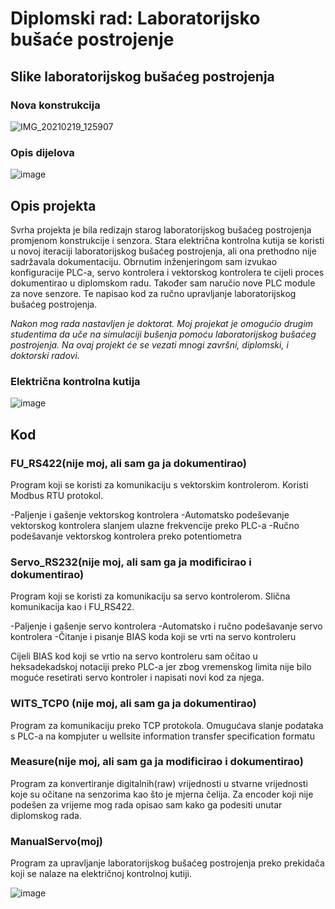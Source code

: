 #  Diplomski rad: Laboratorijsko bušaće postrojenje

## Slike laboratorijskog bušaćeg postrojenja

### Nova konstrukcija

![IMG_20210219_125907](https://user-images.githubusercontent.com/59419133/145835334-f8267140-ce56-41ad-9ddf-9861950c7d10.jpg)

### Opis dijelova

![image](https://user-images.githubusercontent.com/59419133/145835729-65884c01-6d11-489e-9e94-1a759d025e3f.png)

## Opis projekta

Svrha projekta je bila redizajn starog laboratorijskog bušaćeg postrojenja promjenom konstrukcije i senzora. Stara električna kontrolna kutija se koristi u novoj iteraciji laboratorijskog bušaćeg postrojenja, ali ona prethodno nije sadržavala dokumentaciju. Obrnutim inženjeringom sam izvukao konfiguracije PLC-a, servo kontrolera i vektorskog kontrolera te cijeli proces dokumentirao u diplomskom radu. Također sam naručio nove PLC module za nove senzore. Te napisao kod za ručno upravljanje laboratorijskog bušaćeg postrojenja.

*Nakon mog rada nastavljen je doktorat. Moj projekat je omogućio drugim studentima da uče na simulaciji bušenja pomoću laboratorijskog bušaćeg postrojenja.*
*Na ovaj projekt će se vezati mnogi završni, diplomski, i doktorski radovi.*

### Električna kontrolna kutija

![image](https://user-images.githubusercontent.com/59419133/145836951-e8f94065-86b0-4b75-b82b-3761c6ed6564.png)

## Kod

### FU_RS422(nije moj, ali sam ga ja dokumentirao)
Program koji se koristi za komunikaciju s vektorskim kontrolerom. Koristi Modbus RTU protokol. 

-Paljenje i gašenje vektorskog kontrolera
-Automatsko podeševanje vektorskog kontrolera slanjem ulazne frekvencije preko PLC-a
-Ručno podešavanje vektorskog kontrolera preko potentiometra

### Servo_RS232(nije moj, ali sam ga ja modificirao i dokumentirao)

Program koji se koristi za komunikaciju sa servo kontrolerom. Slična komunikacija kao i FU_RS422.

-Paljenje i gašenje servo kontrolera
-Automatsko i ručno podešavanje servo kontrolera
-Čitanje i pisanje BIAS koda koji se vrti na servo kontroleru

Cijeli BIAS kod koji se vrtio na servo kontroleru sam očitao u heksadekadskoj notaciji preko PLC-a jer zbog vremenskog limita nije bilo moguće resetirati servo kontroler i napisati novi kod za njega.

### WITS_TCP0 (nije moj, ali sam ga ja dokumentirao)

Program za komunikaciju preko TCP protokola. Omugućava slanje podataka s PLC-a na kompjuter u wellsite information transfer specification formatu

### Measure(nije moj, ali sam ga ja modificirao i dokumentirao)

Program za konvertiranje digitalnih(raw) vrijednosti u stvarne vrijednosti koje su očitane na senzorima kao što je mjerna čelija.
Za encoder koji nije podešen za vrijeme mog rada opisao sam kako ga podesiti unutar diplomskog rada.

### ManualServo(moj)

Program za upravljanje laboratorijskog bušaćeg postrojenja preko prekidača koji se nalaze na električnoj kontrolnoj kutiji.

![image](https://user-images.githubusercontent.com/59419133/145840664-817a23b7-5e1e-4f09-87b3-31a1e3b904e6.png)

